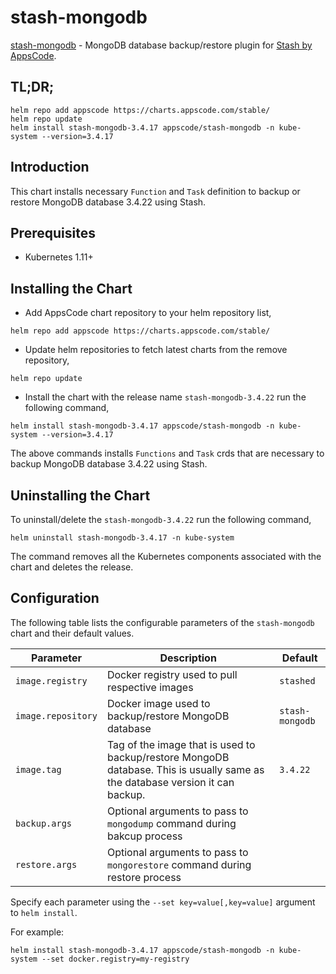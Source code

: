 # stash-mongodb

[stash-mongodb](https://github.com/stashed/stash-mongodb) - MongoDB database backup/restore plugin for [Stash by AppsCode](https://appscode.com/products/stash/).

## TL;DR;

```console
helm repo add appscode https://charts.appscode.com/stable/
helm repo update
helm install stash-mongodb-3.4.17 appscode/stash-mongodb -n kube-system --version=3.4.17
```

## Introduction

This chart installs necessary `Function` and `Task` definition to backup or restore MongoDB database 3.4.22 using Stash.

## Prerequisites

- Kubernetes 1.11+

## Installing the Chart

- Add AppsCode chart repository to your helm repository list,

```console
helm repo add appscode https://charts.appscode.com/stable/
```

- Update helm repositories to fetch latest charts from the remove repository,

```console
helm repo update
```

- Install the chart with the release name `stash-mongodb-3.4.22` run the following command,

```console
helm install stash-mongodb-3.4.17 appscode/stash-mongodb -n kube-system --version=3.4.17
```

The above commands installs `Functions` and `Task` crds that are necessary to backup MongoDB database 3.4.22 using Stash.

## Uninstalling the Chart

To uninstall/delete the `stash-mongodb-3.4.22` run the following command,

```console
helm uninstall stash-mongodb-3.4.17 -n kube-system
```

The command removes all the Kubernetes components associated with the chart and deletes the release.

## Configuration

The following table lists the configurable parameters of the `stash-mongodb` chart and their default values.

| Parameter          | Description                                                                                                                   | Default         |
| ------------------ | ----------------------------------------------------------------------------------------------------------------------------- | --------------- |
| `image.registry`   | Docker registry used to pull respective images                                                                                | `stashed`       |
| `image.repository` | Docker image used to backup/restore MongoDB database                                                                          | `stash-mongodb` |
| `image.tag`        | Tag of the image that is used to backup/restore MongoDB database. This is usually same as the database version it can backup. | `3.4.22`        |
| `backup.args`      | Optional arguments to pass to `mongodump` command during bakcup process                                                       |                 |
| `restore.args`     | Optional arguments to pass to `mongorestore` command during restore process                                                   |                 |

Specify each parameter using the `--set key=value[,key=value]` argument to `helm install`.

For example:

```console
helm install stash-mongodb-3.4.17 appscode/stash-mongodb -n kube-system --set docker.registry=my-registry
```
